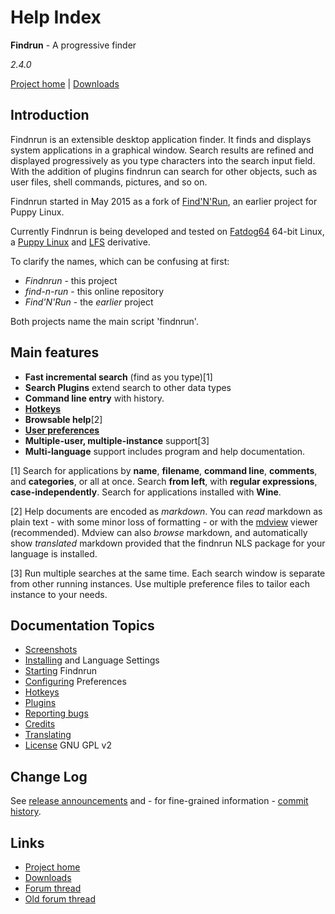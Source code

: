 # Help Index

**Findrun** - A progressive finder

_2.4.0_

[Project home](http://github.com/step-/find-n-run)
   | [Downloads](http://github.com/step-/find-n-run/releases)

## Introduction

Findnrun is an extensible desktop application finder. It finds and
displays system applications in a graphical window. Search results are
refined and displayed progressively as you type characters into the
search input field.  With the addition of plugins findnrun can search
for other objects, such as user files, shell commands, pictures, and so
on.

Findnrun started in May 2015 as a fork of [Find'N'Run](CREDITS.md), an
earlier project for Puppy Linux.

Currently Findnrun is being developed and tested on
[Fatdog64](http://distro.ibiblio.org/fatdog/web/) 64-bit Linux, a
[Puppy Linux](http://puppylinux.com/) and
[LFS](http://www.linuxfromscratch.org/) derivative.

To clarify the names, which can be confusing at first:

 * _Findnrun_ - this project
 * _find-n-run_ - this online repository
 * _Find'N'Run_ - the _earlier_ project

Both projects name the main script 'findnrun'.

## Main features

 * **Fast incremental search** (find as you type)[1]
 * **Search Plugins** extend search to other data types
 * **Command line entry** with history.
 * **[Hotkeys](hotkey.md)**
 * **Browsable help**[2]
 * **[User preferences](preference.md)**
 * **Multiple-user, multiple-instance** support[3]
 * **Multi-language** support includes program and help documentation.

[1] Search for applications by **name**, **filename**, **command line**,
   **comments**, and **categories**, or all at once. Search **from left**,
   with **regular expressions**, **case-independently**. Search for
   applications installed with **Wine**.

[2] Help documents are encoded as _markdown_. You can _read_ markdown as
   plain text - with some minor loss of formatting - or with the
   [mdview](http://chiselapp.com/user/jamesbond/repository/mdview3/index)
   viewer (recommended). Mdview can also _browse_ markdown, and
   automatically show _translated_ markdown provided that the findnrun
   NLS package for your language is installed.

[3] Run multiple searches at the same time. Each search window is
   separate from other running instances. Use multiple preference
   files to tailor each instance to your needs.

## Documentation Topics

 * [Screenshots](screenshots.md)
 * [Installing](install.md) and Language Settings
 * [Starting](running.md) Findnrun
 * [Configuring](preference.md) Preferences
 * [Hotkeys](hotkey.md)
 * [Plugins](plugin.md)
 * [Reporting bugs](issues.md)
 * [Credits](CREDITS.md)
 * [Translating](TRANSLATING.md)
 * [License](LICENSE.md) GNU GPL v2

## Change Log

See [release announcements](https://github.com/step-/find-n-run/releases)
and - for fine-grained information -
[commit history](https://github.com/step-/find-n-run/commits/master).

## Links

 * [Project home](http://github.com/step-/find-n-run)
 * [Downloads](http://github.com/step-/find-n-run/releases)
 * [Forum thread](http://www.murga-linux.com/puppy/viewtopic.php?t=102811)
 * [Old forum thread](http://www.murga-linux.com/puppy/viewtopic.php?t=98330)

